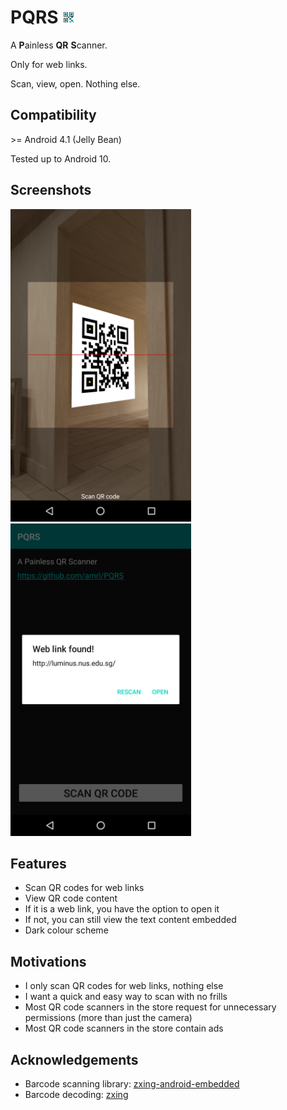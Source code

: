 # PQRS <img src="./images/icon.png" height="20" />
A **P**ainless **QR** **S**canner.

Only for web links.

Scan, view, open. Nothing else.

## Compatibility
\>= Android 4.1 (Jelly Bean)

Tested up to Android 10.

## Screenshots
<img src="./images/scanning.png" height="500" />&nbsp;&nbsp;&nbsp;&nbsp;
<img src="./images/dialog.png" height="500" />

## Features
* Scan QR codes for web links
* View QR code content
* If it is a web link, you have the option to open it
* If not, you can still view the text content embedded
* Dark colour scheme

## Motivations
* I only scan QR codes for web links, nothing else
* I want a quick and easy way to scan with no frills
* Most QR code scanners in the store request for unnecessary
permissions (more than just the camera)
* Most QR code scanners in the store contain ads

## Acknowledgements
* Barcode scanning library: [zxing-android-embedded ](https://github.com/journeyapps/zxing-android-embedded)
* Barcode decoding: [zxing](https://github.com/zxing/zxing)
